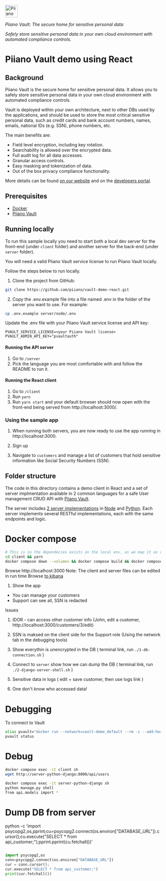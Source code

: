 <p>
  <a href="https://piiano.com/pii-data-privacy-vault/">
    <picture>
      <source media="(prefers-color-scheme: dark)" srcset="https://piiano.com/docs/img/logo-developers-dark.svg">
      <source media="(prefers-color-scheme: light)" srcset="https://piiano.com/wp-content/uploads/piiano-logo-developers.png">
      <img alt="Piiano Vault" src="https://piiano.com/wp-content/uploads/piiano-logo-developers.png" height="40" />
    </picture>
  </a>
</p>

_Piiano Vault: The secure home for sensitive personal data_  

*Safely store sensitive personal data in your own cloud environment with automated compliance controls.*

Piiano Vault demo using React
=============================

## Background

Piiano Vault is the secure home for sensitive personal data. It allows you to safely store sensitive personal data in your own cloud environment with automated compliance controls.  

Vault is deployed within your own architecture, next to other DBs used by the applications, and should be used to store the most critical sensitive personal data, such as credit cards and bank account numbers, names, emails, national IDs (e.g. SSN), phone numbers, etc.

The main benefits are:  

- Field level encryption, including key rotation.
- Searchability is allowed over the encrypted data.
- Full audit log for all data accesses.
- Granular access controls.
- Easy masking and tokenization of data.
- Out of the box privacy compliance functionality.

More details can be found [on our website](https://piiano.com/pii-data-privacy-vault/) and on the [developers portal](https://piiano.com/docs/).

## Prerequisites

- [Docker](https://www.docker.com/)
- [Piiano Vault](https://piiano.com/docs/guides/get-started)

## Running locally

To run this sample locally you need to start both a local dev server for the front-end (under `client` folder) and another server for the back-end (under `server` folder).

You will need a valid Piiano Vault service license to run Piiano Vault locally.

Follow the steps below to run locally.

1. Clone the project from GitHub:
```bash
git clone https://github.com/piiano/vault-demo-react.git
```

2. Copy the .env.example file into a file named .env in the folder of the server you want to use. For example:

```bash
cp .env.example server/node/.env
```

Update the .env file with your Piiano Vault service license and API key:

```
PVAULT_SERVICE_LICENSE=<your Piiano Vault license>
PVAULT_ADMIN_API_KEY="pvaultauth"
```

#### Running the API server

1. Go to `/server`
2. Pick the language you are most comfortable with and follow the README to run it.

#### Running the React client

1. Go to `/client`
2. Run `yarn`
3. Run `yarn start` and your default browser should now open with the front-end being served from http://localhost:3000/.

### Using the sample app

1. When running both servers, you are now ready to use the app running in http://localhost:3000.

2. Sign up
3. Navigate to `customers` and manage a list of customers that hold sensitive information like Social Security Numbers (SSN).
  

## Folder structure

The code in this directory contains a demo client in React and a set of server implmentation available in 2 common languages for a safe User management CRUD API with [Piiano Vault](http://piiano.com). 

The server includes [2 server implementations](server/README.md) in [Node](/server/node) and [Python](/server/python). Each server implements several RESTful implementations, each with the same endpoints and logic.


# Docker compose
```bash
# This is so the dependecies exists on the local env, as we map it as volume into the container for simplifiying development
cd client && yarn
docker compose down --volumes && docker compose build && docker compose up -d
``` 

Browse http://localhost:3000
Note: The client and server files can be edited in run time
Browse [to kibana](http://localhost:5601/app/discover#/?_g=(filters:!(),refreshInterval:(pause:!t,value:0),time:(from:now-15h,to:now))&_a=(columns:!(reason,operation_id,collection,user_name,personsIDs,data_requested,data_accessed,context.options,returned_count),filters:!(),interval:auto,query:(language:kuery,query:'type:audit'),sort:!(!('@timestamp',desc))))


1. Show the app
  - You can manage your customers
  - Support can see all, SSN is redacted

Issues

1. IDOR - can access other customer info
(John, edit a customer, http://localhost:3000/customers/3/edit)

2. SSN is maksed on the client side for the Support role
(Using the network tab in the debugging tools)

3. Show everythin is unencrypted in the DB
( terminal link, run `./1-db-connection.sh` )
  

4. Connect to `server` show how we can dump the DB 
( terminal link, run `./2-django-server-shell.sh` )

5. Sensitive data in logs
( edit + save customer, then use logs link )

6. One don't know who accessed data!



# Debugging
To connect to Vault
```bash
alias pvault="docker run --network=vault-demo_default --rm -i --add-host='host.docker.internal:host-gateway' -v $(pwd):/pwd -w /pwd piiano/pvault-cli:1.2.1"
pvault status
```

# Debug
```bash
docker compose exec -it client sh
wget http://server-python-django:8000/api/users

docker compose exec -it server-python-django sh
python manage.py shell
from api.models import *
```

# Dump DB from server
python -c 'import psycopg2,os,pprint;cu=psycopg2.connect(os.environ["DATABASE_URL"]).cursor();cu.execute("SELECT * from api_customer;");pprint.pprint(cu.fetchall())'
```python

import psycopg2,os
conn=psycopg2.connect(os.environ["DATABASE_URL"])
cur = conn.cursor();
cur.execute("SELECT * from api_customer;")
print(cur.fetchall())
```